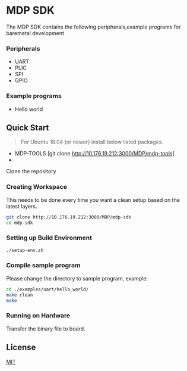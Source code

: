 # MDP SDK

The MDP SDK contains the following peripherals,example programs for baremetal development

### Peripherals
- UART
- PLIC
- SPI
- GPIO

### Example programs
- Hello world 

## Quick Start

> For Ubuntu 18.04 (or newer) install below listed packages.

- MDP-TOOLS [git clone http://10.176.19.212:3000/MDP/mdp-tools]
-

Clone the repository

### Creating Workspace

This needs to be done every time you want a clean setup based on the latest layers.

```bash
git clone http://10.176.19.212:3000/MDP/mdp-sdk
cd mdp-sdk
```

### Setting up Build Environment

```bash
./setup-env.sh
```
### Compile sample program

Please change the directory to sample program, example:

```bash
cd ./examples/uart/hello_world/
make clean
make
```

### Running on Hardware

Transfer the binary file to board.

## License
[MIT](https://opensource.org/licenses/MIT)